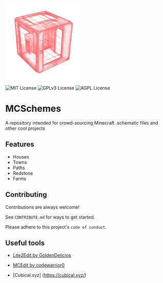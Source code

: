 
![Logo](https://raw.githubusercontent.com/midikeyboard/MCschemes/main/mcslogo_236x236.png)

![MIT License](https://img.shields.io/badge/Schematics-3-ff69b4)
![GPLv3 License](https://img.shields.io/badge/Saves-0-informational)
![AGPL License](https://img.shields.io/badge/Creators-3-critical)


# MCSchemes

A repository intended for crowd-sourcing Minecraft .schematic files and other cool projects



## Features

- Houses
- Towns
- Paths
- Redstone
- Farms



## Contributing

Contributions are always welcome!

See `CONTRIBUTE.md` for ways to get started.

Please adhere to this project's `code of conduct`.


## Useful tools

- [Lite2Edit by GoldenDelicios](https://github.com/GoldenDelicios/Lite2Edit/releases)  

- [MCEdit by codewarrior0](https://www.mcedit.net/)

- [Cubical.xyz] (https://cubical.xyz/)


